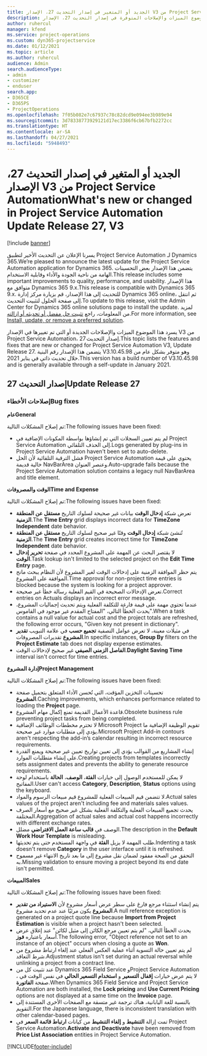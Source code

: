 ```yaml
---
title: الجديد أو المتغير في إصدار التحديث 27، الإصدار V3 من Project Service Automation
description: يسرد هذا الموضوع الميزات والإصلاحات المتوفرة في إصدار التحديث 27، الإصدار V3 من Project Service Automation.
author: ruhercul
manager: kfend
ms.service: project-operations
ms.custom: dyn365-projectservice
ms.date: 01/12/2021
ms.topic: article
ms.author: ruhercul
audience: Admin
search.audienceType:
- admin
- customizer
- enduser
search.app:
- D365CE
- D365PS
- ProjectOperations
ms.openlocfilehash: 7f05b082e7c67937c78c82dcd9e094ee3b989e94
ms.sourcegitcommit: 3d78338773929121d17ec3386f6cb67bfb2272cc
ms.translationtype: HT
ms.contentlocale: ar-SA
ms.lasthandoff: 04/27/2021
ms.locfileid: "5948493"
---
```

# <a name="whats-new-or-changed-in-project-service-automation-update-release-27-v3"></a><span data-ttu-id="160e8-103">الجديد أو المتغير في إصدار التحديث 27، الإصدار V3 من Project Service Automation</span><span class="sxs-lookup"><span data-stu-id="160e8-103">What's new or changed in Project Service Automation Update Release 27, V3</span></span>

[!include [banner](../includes/psa-now-project-operations.md)]

<span data-ttu-id="160e8-104">يسرنا الإعلان عن التحديث الأخير لتطبيق Project Service Automation لـ Dynamics 365.</span><span class="sxs-lookup"><span data-stu-id="160e8-104">We’re pleased to announce the latest update for the Project Service Automation application for Dynamics 365.</span></span> <span data-ttu-id="160e8-105">يتضمن هذا الإصدار بعض التحسينات الهامة من ناحية الجودة والأداء وقابلية الاستخدام.</span><span class="sxs-lookup"><span data-stu-id="160e8-105">This release includes some important improvements to quality, performance, and usability.</span></span> <span data-ttu-id="160e8-106">هذا الإصدار متوافق مع Dynamics 365 9.x.</span><span class="sxs-lookup"><span data-stu-id="160e8-106">This release is compatible with Dynamics 365 9.x.</span></span> <span data-ttu-id="160e8-107">للتحديث إلى هذا الإصدار، قم بزيارة مركز إدارة Dynamics 365 online، ثم انتقل إلى صفحة الحلول لتثبيت التحديث.</span><span class="sxs-lookup"><span data-stu-id="160e8-107">To update to this release, visit the Admin Center for Dynamics 365 online solutions page to install the update.</span></span> <span data-ttu-id="160e8-108">لمزيد من المعلومات، راجع [تثبيت حل مفضل أو تحديثه أو إزالته](/power-platform/admin/install-remove-preferred-solution).</span><span class="sxs-lookup"><span data-stu-id="160e8-108">For more information, see [Install, update, or remove a preferred solution](/power-platform/admin/install-remove-preferred-solution).</span></span>

<span data-ttu-id="160e8-109">يسرد هذا الموضوع الميزات والإصلاحات الجديدة أو التي تم تغييرها في الإصدار V3 من Project Service Automation، إصدار التحديث 27.</span><span class="sxs-lookup"><span data-stu-id="160e8-109">This topic lists the features and fixes that are new or changed for Project Service Automation V3, Update Release 27.</span></span> <span data-ttu-id="160e8-110">يتضمن هذا الإصدار رقم البنية V3.10.45.98 وهو متوفر بشكل عام من خلال تحديث ذاتي في يناير 2021.</span><span class="sxs-lookup"><span data-stu-id="160e8-110">This version has a build number of V3.10.45.98 and is generally available through a self-update in January 2021.</span></span>

## <a name="update-release-27"></a><span data-ttu-id="160e8-111">إصدار التحديث 27</span><span class="sxs-lookup"><span data-stu-id="160e8-111">Update Release 27</span></span>

### <a name="bug-fixes"></a><span data-ttu-id="160e8-112">إصلاحات الأخطاء</span><span class="sxs-lookup"><span data-stu-id="160e8-112">Bug fixes</span></span>

<span data-ttu-id="160e8-113">**عام**</span><span class="sxs-lookup"><span data-stu-id="160e8-113">**General**</span></span>

<span data-ttu-id="160e8-114">تم إصلاح المشكلات التالية:</span><span class="sxs-lookup"><span data-stu-id="160e8-114">The following issues have been fixed:</span></span>

- <span data-ttu-id="160e8-115">لم يتم تعيين السجلات التي تم إنشاؤها بواسطة المكونات الإضافية في Project Service Automation إلى الحذف التلقائي.</span><span class="sxs-lookup"><span data-stu-id="160e8-115">Logs generated by plug-ins in Project Service Automation haven't been set to auto-delete.</span></span>
- <span data-ttu-id="160e8-116">فشل الترقية التلقائية لأن الحل Project Service Automation يحتوي على قيمة خالية قديمة NavBarArea وعنصر العنوان.</span><span class="sxs-lookup"><span data-stu-id="160e8-116">Auto-upgrade fails because the Project Service Automation solution contains a legacy null NavBarArea and title element.</span></span>

<span data-ttu-id="160e8-117">**الوقت والمصروفات**</span><span class="sxs-lookup"><span data-stu-id="160e8-117">**Time and Expense**</span></span>

<span data-ttu-id="160e8-118">تم إصلاح المشكلات التالية:</span><span class="sxs-lookup"><span data-stu-id="160e8-118">The following issues have been fixed:</span></span>

- <span data-ttu-id="160e8-119">تعرض شبكة **إدخال الوقت** بيانات غير صحيحة لسلوك التاريخ **مستقل عن المنطقة الزمنية‬**.</span><span class="sxs-lookup"><span data-stu-id="160e8-119">The **Time Entry** grid displays incorrect data for **TimeZone Independent** date behavior.</span></span>
- <span data-ttu-id="160e8-120">تُنشئ شبكة **إدخال الوقت** وقتًا غير صحيح لسلوك التاريخ **مستقل عن المنطقة الزمنية‬**.</span><span class="sxs-lookup"><span data-stu-id="160e8-120">The **Time Entry** grid creates incorrect time for **TimeZone Independent** date behavior.</span></span>
- <span data-ttu-id="160e8-121">لا يقتصر البحث عن المهمة على المشروع المحدد في صفحة **تحرير إدخال الوقت**.</span><span class="sxs-lookup"><span data-stu-id="160e8-121">Task lookup isn't limited to the selected project on the **Edit Time Entry** page.</span></span>
- <span data-ttu-id="160e8-122">يتم حظر الموافقة الزمنية على إدخالات الوقت لغير المشروع لأن النظام يبحث مانح الموافقة على المشروع.</span><span class="sxs-lookup"><span data-stu-id="160e8-122">Time approval for non-project time entries is blocked because the system is looking for a project approver.</span></span>
- <span data-ttu-id="160e8-123">تعرض الإدخالات الصحيحة في القيم الفعلية رسالة خطأ غير صحيحة.</span><span class="sxs-lookup"><span data-stu-id="160e8-123">Correct entries on Actuals displays an incorrect error message.</span></span>
- <span data-ttu-id="160e8-124">عندما تحتوي مهمة على قيمة فارغة للتكلفة الفعلية ويتم تحديث إجماليات المشروع، يحدث الخطأ التالي، "المفتاح المقدم غير موجود في القاموس".</span><span class="sxs-lookup"><span data-stu-id="160e8-124">When a task contains a null value for actual cost and the project totals are refreshed, the following error occurs, "Given key not present in dictionary".</span></span>
- <span data-ttu-id="160e8-125">في مثيلات معينة، لا تعرض عوامل التصفية **تجميع حسب** في علامة التبويب **تقدير المشروع** تقديرات المصروفات.</span><span class="sxs-lookup"><span data-stu-id="160e8-125">In specific instances, **Group By** filters on the **Project Estimate** tab does not display expense estimates.</span></span>
- <span data-ttu-id="160e8-126">**الفاصل الزمني الصيفي** غير صحيح لإدخالات الوقت.</span><span class="sxs-lookup"><span data-stu-id="160e8-126">**Daylight Saving Time** interval isn't correct for time entries.</span></span>

<span data-ttu-id="160e8-127">**إدارة المشروع**</span><span class="sxs-lookup"><span data-stu-id="160e8-127">**Project Management**</span></span>

<span data-ttu-id="160e8-128">تم إصلاح المشكلات التالية:</span><span class="sxs-lookup"><span data-stu-id="160e8-128">The following issues have been fixed:</span></span>

- <span data-ttu-id="160e8-129">تحسينات التخزين المؤقت، التي تُحسن الأداء المتعلق بتحميل صفحة **المشروع**.</span><span class="sxs-lookup"><span data-stu-id="160e8-129">Caching improvements, which enhances performance related to loading the **Project** page.</span></span>
- <span data-ttu-id="160e8-130">قاعدة الأعمال القديمة تمنع إكمال مهام المشروع.</span><span class="sxs-lookup"><span data-stu-id="160e8-130">Obsolete business rule preventing project tasks from being completed.</span></span>
- <span data-ttu-id="160e8-131">لا تحترم مخططات الوظائف الإضافية Microsoft Project تقويم الوظيفة الإضافية ما يؤدي إلى متطلبات موارد غير صحيحة.</span><span class="sxs-lookup"><span data-stu-id="160e8-131">Microsoft Project Add-in contours aren't respecting the add-in’s calendar resulting in incorrect resource requirements.</span></span>
- <span data-ttu-id="160e8-132">إنشاء المشاريع من القوالب يؤدي إلى تعيين تواريخ تعيين غير صحيحة ويمنع القدرة على إنشاء متطلبات الموارد.</span><span class="sxs-lookup"><span data-stu-id="160e8-132">Creating projects from templates incorrectly sets assignment dates and prevents the ability to generate resource requirements.</span></span>
- <span data-ttu-id="160e8-133">لا يمكن للمستخدم الوصول إلى خيارات **الفئة**، **الوصف**، **الحالة** باستخدام لوحة المفاتيح.</span><span class="sxs-lookup"><span data-stu-id="160e8-133">User can't access **Category**, **Description**, **Status** options using the keyboard.</span></span>
- <span data-ttu-id="160e8-134">لا تتضمن قيم المبيعات الفعلية للمشروع قيم مبيعات الرسوم والمواد.</span><span class="sxs-lookup"><span data-stu-id="160e8-134">Actual sales values of the project aren't including fee and materials sales values.</span></span>
- <span data-ttu-id="160e8-135">يحدث تجميع المبيعات الفعلية والتكلفة الفعلية بشكل غير صحيح مع أسعار الصرف المختلفة.</span><span class="sxs-lookup"><span data-stu-id="160e8-135">Aggregation of actual sales and actual cost happens incorrectly with different exchange rates.</span></span>
- <span data-ttu-id="160e8-136">الوصف في **قالب ساعة العمل الافتراضي** مضلل.</span><span class="sxs-lookup"><span data-stu-id="160e8-136">The description in the **Default Work Hour Template** is misleading.</span></span>
- <span data-ttu-id="160e8-137">طلب المهمة  لا يزيل **الفئة** في واجهة المستخدم حتى يتم تحديثها.</span><span class="sxs-lookup"><span data-stu-id="160e8-137">Indenting a task doesn't remove **Category** in the user interface until it is refreshed.</span></span>
- <span data-ttu-id="160e8-138">التحقق من الصحة مفقود لضمان نقل مشروع إلى ما بعد تاريخ الانتهاء غير مسموح به.</span><span class="sxs-lookup"><span data-stu-id="160e8-138">Missing validation to ensure moving a project beyond its end date isn't permitted.</span></span>

<span data-ttu-id="160e8-139">**المبيعات**</span><span class="sxs-lookup"><span data-stu-id="160e8-139">**Sales**</span></span>

<span data-ttu-id="160e8-140">تم إصلاح المشكلات التالية:</span><span class="sxs-lookup"><span data-stu-id="160e8-140">The following issues have been fixed:</span></span>

- <span data-ttu-id="160e8-141">يتم إنشاء استثناء مرجع فارغ على سطر عرض أسعار مشروع لأن **الاستيراد من تقدير المشروع** يكون مرئيًا عند عدم تحديد مشروع.</span><span class="sxs-lookup"><span data-stu-id="160e8-141">A null reference exception is generated on a project quote line because **Import from Project Estimation** is visible when a project hasn't been selected.</span></span>
- <span data-ttu-id="160e8-142">يحدث الخطأ التالي، "لم يتم تعيين مرجع الكائن إلى مثيل لكائن" عند إغلاق عرض أسعار باعتباره **فوز**.</span><span class="sxs-lookup"><span data-stu-id="160e8-142">The following error, "Object reference not set to an instance of an object" occurs when closing a quote as **Won**.</span></span>
- <span data-ttu-id="160e8-143">لم يتم تعيين حالة التسوية أثناء عملية العكس الفعلي عند إلغاء ارتباط مشروع من شرط التعاقد.</span><span class="sxs-lookup"><span data-stu-id="160e8-143">Adjustment status isn't set during an actual reversal while unlinking a project from a contract line.</span></span>
- <span data-ttu-id="160e8-144">عند تثبيت كل من Dynamics 365 Field Service وProject Service Automation ، لا يتم عرض خيارات **إقفال التسعير** و **استخدام التسعير الحالي** في نفس الوقت في صفحة **الفاتورة**.</span><span class="sxs-lookup"><span data-stu-id="160e8-144">When Dynamics 365 Field Service and Project Service Automation are both installed, the **Lock pricing** and **Use Current Pricing** options are not displayed at a same time on the **Invoice** page.</span></span>
- <span data-ttu-id="160e8-145">بالنسبة للغة اليابانية، هناك ترجمة غير متسقة مع الصفحات الأخرى المستندة إلى التقويم.</span><span class="sxs-lookup"><span data-stu-id="160e8-145">For the Japanese language, there is inconsistent translation with other calendar-based pages.</span></span>
- <span data-ttu-id="160e8-146">تمت إزالة **التنشيط** و **إلغاء التنشيط** من كيانات **ارتباط قائمة السعر** في Project Service Automation.</span><span class="sxs-lookup"><span data-stu-id="160e8-146">**Activate** and **Deactivate** have been removed from **Price List Association** entities in Project Service Automation.</span></span>


[!INCLUDE[footer-include](../includes/footer-banner.md)]